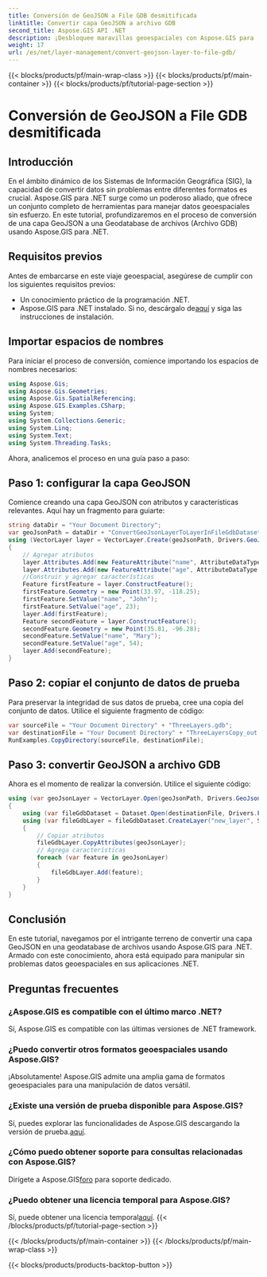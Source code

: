 ```yaml
---
title: Conversión de GeoJSON a File GDB desmitificada
linktitle: Convertir capa GeoJSON a archivo GDB
second_title: Aspose.GIS API .NET
description: ¡Desbloquee maravillas geoespaciales con Aspose.GIS para .NET! Convierta sin esfuerzo capas GeoJSON en geodatabases de archivos. ¡Pruebalo ahora! #Aspose #SIG
weight: 17
url: /es/net/layer-management/convert-geojson-layer-to-file-gdb/
---
```


{{< blocks/products/pf/main-wrap-class >}}
{{< blocks/products/pf/main-container >}}
{{< blocks/products/pf/tutorial-page-section >}}

# Conversión de GeoJSON a File GDB desmitificada

## Introducción
En el ámbito dinámico de los Sistemas de Información Geográfica (SIG), la capacidad de convertir datos sin problemas entre diferentes formatos es crucial. Aspose.GIS para .NET surge como un poderoso aliado, que ofrece un conjunto completo de herramientas para manejar datos geoespaciales sin esfuerzo. En este tutorial, profundizaremos en el proceso de conversión de una capa GeoJSON a una Geodatabase de archivos (Archivo GDB) usando Aspose.GIS para .NET.
## Requisitos previos
Antes de embarcarse en este viaje geoespacial, asegúrese de cumplir con los siguientes requisitos previos:
- Un conocimiento práctico de la programación .NET.
-  Aspose.GIS para .NET instalado. Si no, descárgalo de[aquí](https://releases.aspose.com/gis/net/) y siga las instrucciones de instalación.
## Importar espacios de nombres
Para iniciar el proceso de conversión, comience importando los espacios de nombres necesarios:
```csharp
using Aspose.Gis;
using Aspose.Gis.Geometries;
using Aspose.Gis.SpatialReferencing;
using Aspose.GIS.Examples.CSharp;
using System;
using System.Collections.Generic;
using System.Linq;
using System.Text;
using System.Threading.Tasks;
```
Ahora, analicemos el proceso en una guía paso a paso:
## Paso 1: configurar la capa GeoJSON
Comience creando una capa GeoJSON con atributos y características relevantes. Aquí hay un fragmento para guiarte:
```csharp
string dataDir = "Your Document Directory";
var geoJsonPath = dataDir + "ConvertGeoJsonLayerToLayerInFileGdbDataset_out.json";
using (VectorLayer layer = VectorLayer.Create(geoJsonPath, Drivers.GeoJson))
{
    // Agregar atributos
    layer.Attributes.Add(new FeatureAttribute("name", AttributeDataType.String));
    layer.Attributes.Add(new FeatureAttribute("age", AttributeDataType.Integer));
    //Construir y agregar características
    Feature firstFeature = layer.ConstructFeature();
    firstFeature.Geometry = new Point(33.97, -118.25);
    firstFeature.SetValue("name", "John");
    firstFeature.SetValue("age", 23);
    layer.Add(firstFeature);
    Feature secondFeature = layer.ConstructFeature();
    secondFeature.Geometry = new Point(35.81, -96.28);
    secondFeature.SetValue("name", "Mary");
    secondFeature.SetValue("age", 54);
    layer.Add(secondFeature);
}
```
## Paso 2: copiar el conjunto de datos de prueba
Para preservar la integridad de sus datos de prueba, cree una copia del conjunto de datos. Utilice el siguiente fragmento de código:
```csharp
var sourceFile = "Your Document Directory" + "ThreeLayers.gdb";
var destinationFile = "Your Document Directory" + "ThreeLayersCopy_out.gdb";
RunExamples.CopyDirectory(sourceFile, destinationFile);
```
## Paso 3: convertir GeoJSON a archivo GDB
Ahora es el momento de realizar la conversión. Utilice el siguiente código:
```csharp
using (var geoJsonLayer = VectorLayer.Open(geoJsonPath, Drivers.GeoJson))
{
    using (var fileGdbDataset = Dataset.Open(destinationFile, Drivers.FileGdb))
    using (var fileGdbLayer = fileGdbDataset.CreateLayer("new_layer", SpatialReferenceSystem.Wgs84))
    {
        // Copiar atributos
        fileGdbLayer.CopyAttributes(geoJsonLayer);
        // Agrega características
        foreach (var feature in geoJsonLayer)
        {
            fileGdbLayer.Add(feature);
        }
    }
}
```
## Conclusión
En este tutorial, navegamos por el intrigante terreno de convertir una capa GeoJSON en una geodatabase de archivos usando Aspose.GIS para .NET. Armado con este conocimiento, ahora está equipado para manipular sin problemas datos geoespaciales en sus aplicaciones .NET.
## Preguntas frecuentes
### ¿Aspose.GIS es compatible con el último marco .NET?
Sí, Aspose.GIS es compatible con las últimas versiones de .NET framework.
### ¿Puedo convertir otros formatos geoespaciales usando Aspose.GIS?
¡Absolutamente! Aspose.GIS admite una amplia gama de formatos geoespaciales para una manipulación de datos versátil.
### ¿Existe una versión de prueba disponible para Aspose.GIS?
 Sí, puedes explorar las funcionalidades de Aspose.GIS descargando la versión de prueba.[aquí](https://releases.aspose.com/).
### ¿Cómo puedo obtener soporte para consultas relacionadas con Aspose.GIS?
 Dirígete a Aspose.GIS[foro](https://forum.aspose.com/c/gis/33) para soporte dedicado.
### ¿Puedo obtener una licencia temporal para Aspose.GIS?
 Sí, puede obtener una licencia temporal[aquí](https://purchase.aspose.com/temporary-license/).
{{< /blocks/products/pf/tutorial-page-section >}}

{{< /blocks/products/pf/main-container >}}
{{< /blocks/products/pf/main-wrap-class >}}

{{< blocks/products/products-backtop-button >}}
